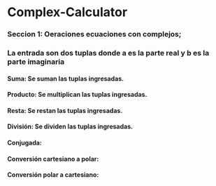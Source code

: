 # Complex-Calculator
### Seccion 1: Oeraciones ecuaciones con complejos; 
### La entrada son dos tuplas donde a es la parte real y b es la parte imaginaria
#### Suma: Se suman las tuplas ingresadas.
#### Producto: Se multiplican las tuplas ingresadas.
#### Resta: Se restan las tuplas ingresadas.
#### División: Se dividen las tuplas ingresadas.
#### Conjugada: 
#### Conversión cartesiano a polar:
#### Conversión polar a cartesiano:
